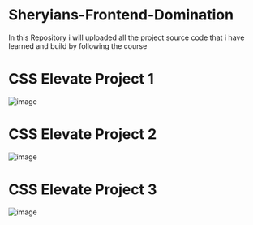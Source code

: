 # Sheryians-Frontend-Domination
In this Repository i will uploaded all the project source code that i have learned and build by following the course

# CSS Elevate Project 1
![image](https://github.com/user-attachments/assets/69b3d8c6-c344-4184-8c91-93962c8621f0)

# CSS Elevate Project 2
![image](https://github.com/user-attachments/assets/0861cb9b-f4f4-4da6-8cf0-b1157b4bd846)

# CSS Elevate Project 3
![image](https://github.com/user-attachments/assets/19a5073f-6eaa-4934-aa89-318c5b1c64b3)
